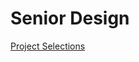 # Senior Design

[Project Selections](Senior%20Design%20d750fa91aa9945c0b43f41685561d5d9/Project%20Selections%207ba8394938f34eb187882c254ab12266.md)